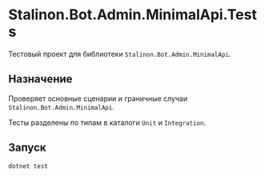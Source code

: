 # Stalinon.Bot.Admin.MinimalApi.Tests

Тестовый проект для библиотеки `Stalinon.Bot.Admin.MinimalApi`.

## Назначение
Проверяет основные сценарии и граничные случаи `Stalinon.Bot.Admin.MinimalApi`.

Тесты разделены по типам в каталоги `Unit` и `Integration`.

## Запуск
```bash
dotnet test
```
